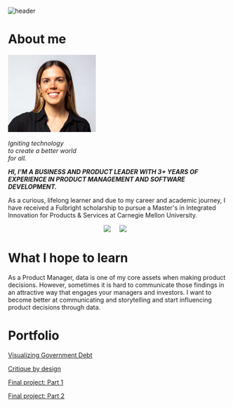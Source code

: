 ![header](https://capsule-render.vercel.app/api?type=waving&color=gradient&height=250&section=header&text=Welcome!&fontSize=90&animation=twinkling)

# About me

<img src="docs/assets/Studio Session-517-2 (2).jpg" width="200px"> 

_Igniting technology<br>
to create a better world<br>
for all._

***HI, I’M A BUSINESS AND PRODUCT LEADER WITH 3+ YEARS OF EXPERIENCE IN PRODUCT MANAGEMENT AND SOFTWARE DEVELOPMENT.***


As a curious, lifelong learner and due to my career and academic journey, I have received a Fulbright scholarship to pursue a Master's in Integrated Innovation for Products & Services at Carnegie Mellon University.

<p align="center">
<a href="https://www.linkedin.com/in/daniela-decoud-colev"><img src="https://img.shields.io/badge/linkedin-%230077B5.svg?&style=for-the-badge&logo=linkedin&logoColor=white" /></a>&nbsp;&nbsp;&nbsp;&nbsp;
<a href="mailto:daniela.decoud@gmail.com?subject=Hola,%20Daniela%20Decoud"><img src="https://img.shields.io/badge/gmail-%23D14836.svg?&style=for-the-badge&logo=gmail&logoColor=white" /></a>&nbsp;&nbsp;&nbsp;&nbsp;



# What I hope to learn
 
As a Product Manager, data is one of my core assets when making product decisions. However, sometimes it is hard to communicate those findings in an attractive way that engages your managers and investors. I want to become better at communicating and storytelling and start influencing product decisions through data.

# Portfolio

[Visualizing Government Debt](government-debt.md)<br>

[Critique by design](critique-by-design.md)<br>

[Final project: Part 1](final_part1.md)<br>

[Final project: Part 2](final-project-part-two.md)<br>

